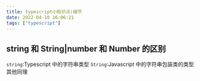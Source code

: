 ```yaml
---
title: typescript小知识点|细节
date: 2022-04-10 16:06:21
tags: ["typescript"]
---
```


## string 和 String|number 和 Number 的区别

`string`:Typescript 中的字符串类型
`String`:Javascript 中的字符串包装类的类型
其他同理
